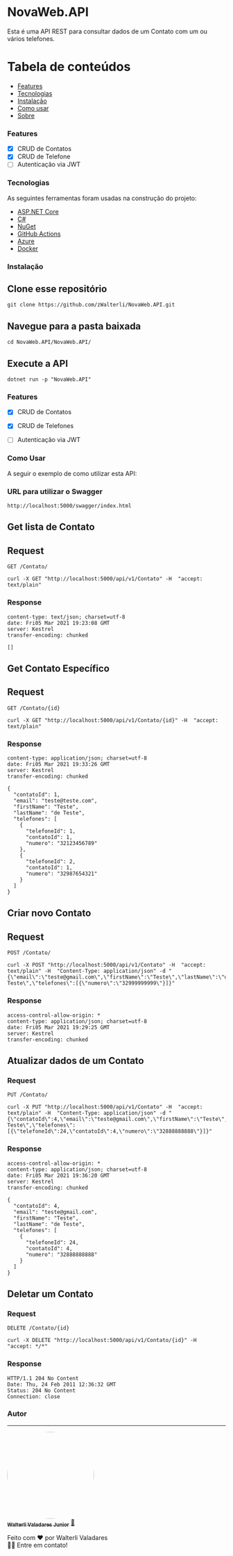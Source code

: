 # NovaWeb.API
Esta é uma API REST para consultar dados de um Contato com um ou vários telefones.

Tabela de conteúdos
=================
<!--ts-->
   * [Features](#features)
   * [Tecnologias](#tecnologias)
   * [Instalação](#instalação)
   * [Como usar](#como-usar)
   * [Sobre](#autor)
<!--te-->

### Features

- [x] CRUD de Contatos
- [x] CRUD de Telefone
- [ ] Autenticação via JWT

### Tecnologias
As seguintes ferramentas foram usadas na construção do projeto:

- [ASP.NET Core](https://docs.microsoft.com/pt-br/aspnet/core/?view=aspnetcore-5.0)
- [C#](https://docs.microsoft.com/pt-br/dotnet/csharp/)
- [NuGet](https://www.nuget.org/)
- [GitHub Actions](https://www.docker.com/)
- [Azure](https://azure.microsoft.com/)
- [Docker](https://www.docker.com/)

### Instalação

## Clone esse repositório
    git clone https://github.com/zWalterli/NovaWeb.API.git
    
## Navegue para a pasta baixada
    cd NovaWeb.API/NovaWeb.API/
    
## Execute a API
    dotnet run -p "NovaWeb.API"

### Features
- [x] CRUD de Contatos
- [x] CRUD de Telefones
- [ ] Autenticação via JWT


### Como Usar
A seguir o exemplo de como utilizar esta API:

### URL para utilizar o Swagger

    http://localhost:5000/swagger/index.html

## Get lista de Contato

## Request
`GET /Contato/`
    
    curl -X GET "http://localhost:5000/api/v1/Contato" -H  "accept: text/plain"
    
### Response
    content-type: text/json; charset=utf-8 
    date: Fri05 Mar 2021 19:23:08 GMT 
    server: Kestrel 
    transfer-encoding: chunked 

    []

## Get Contato Específico

## Request
`GET /Contato/{id}`
    
    curl -X GET "http://localhost:5000/api/v1/Contato/{id}" -H  "accept: text/plain"
    
### Response
    content-type: application/json; charset=utf-8 
    date: Fri05 Mar 2021 19:33:26 GMT 
    server: Kestrel 
    transfer-encoding: chunked 

    {
      "contatoId": 1,
      "email": "teste@teste.com",
      "firstName": "Teste",
      "lastName": "de Teste",
      "telefones": [
        {
          "telefoneId": 1,
          "contatoId": 1,
          "numero": "32123456789"
        },
        {
          "telefoneId": 2,
          "contatoId": 1,
          "numero": "32987654321"
        }
      ]
    }

## Criar novo Contato

## Request
`POST /Contato/`

    curl -X POST "http://localhost:5000/api/v1/Contato" -H  "accept: text/plain" -H  "Content-Type: application/json" -d "{\"email\":\"teste@gmail.com\",\"firstName\":\"Teste\",\"lastName\":\"de Teste\",\"telefones\":[{\"numero\":\"32999999999\"}]}"

### Response
    access-control-allow-origin: * 
    content-type: application/json; charset=utf-8 
    date: Fri05 Mar 2021 19:29:25 GMT 
    server: Kestrel 
    transfer-encoding: chunked 


## Atualizar dados de um Contato

### Request

`PUT /Contato/`

    curl -X PUT "http://localhost:5000/api/v1/Contato" -H  "accept: text/plain" -H  "Content-Type: application/json" -d "{\"contatoId\":4,\"email\":\"teste@gmail.com\",\"firstName\":\"Teste\",\"lastName\":\"de Teste\",\"telefones\":[{\"telefoneId\":24,\"contatoId\":4,\"numero\":\"32888888888\"}]}"

### Response

    access-control-allow-origin: * 
    content-type: application/json; charset=utf-8 
    date: Fri05 Mar 2021 19:36:20 GMT 
    server: Kestrel 
    transfer-encoding: chunked 

    {
      "contatoId": 4,
      "email": "teste@gmail.com",
      "firstName": "Teste",
      "lastName": "de Teste",
      "telefones": [
        {
          "telefoneId": 24,
          "contatoId": 4,
          "numero": "32888888888"
        }
      ]
    }

## Deletar um Contato

### Request

`DELETE /Contato/{id}`

    curl -X DELETE "http://localhost:5000/api/v1/Contato/{id}" -H  "accept: */*"

### Response

    HTTP/1.1 204 No Content
    Date: Thu, 24 Feb 2011 12:36:32 GMT
    Status: 204 No Content
    Connection: close


### Autor
---

<a href="https://www.linkedin.com/in/walterli-valadares-j%C3%BAnior-39807a165/">
 <img style="border-radius: 50%;" src="https://avatars.githubusercontent.com/u/46723190?s=460&u=9e52942eb8201675f594e1b24eae0afa22f1aef3&v=4" width="200px;" alt=""/>
 <br />
 <sub><b>Walterli Valadares Junior</b></sub></a> <a href="https://www.linkedin.com/in/walterli-valadares-j%C3%BAnior-39807a165/" title="Linkdlin">🚀</a>


Feito com ❤️ por Walterli Valadares
<br />👋🏽 Entre em contato!
